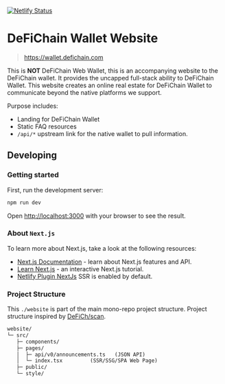 [![Netlify Status](https://api.netlify.com/api/v1/badges/89c2db53-2b96-4ecf-bd0b-f8a127a09e53/deploy-status)](https://app.netlify.com/sites/wallet-defichain/deploys)

# DeFiChain Wallet Website

> https://wallet.defichain.com

This is **NOT** DeFiChain Web Wallet, this is an accompanying website to the DeFiChain wallet. It provides the uncapped
full-stack ability to DeFiChain Wallet. This website creates an online real estate for DeFiChain Wallet to communicate
beyond the native platforms we support.

Purpose includes:

- Landing for DeFiChain Wallet
- Static FAQ resources
- `/api/*` upstream link for the native wallet to pull information.

## Developing

### Getting started

First, run the development server:

```bash
npm run dev
```

Open [http://localhost:3000](http://localhost:3000) with your browser to see the result.

### About `Next.js`

To learn more about Next.js, take a look at the following resources:

- [Next.js Documentation](https://nextjs.org/docs) - learn about Next.js features and API.
- [Learn Next.js](https://nextjs.org/learn) - an interactive Next.js tutorial.
- [Netlify Plugin NextJs](https://github.com/netlify/netlify-plugin-nextjs) SSR is enabled by default.

### Project Structure

This `./website` is part of the main mono-repo project structure. Project structure inspired
by [DeFiCh/scan](https://github.com/defich/scan).

```txt
website/
└─ src/
   ├─ components/
   ├─ pages/
   │  ├─ api/v0/announcements.ts   (JSON API)
   │  └─ index.tsx         (SSR/SSG/SPA Web Page)
   ├─ public/
   └─ style/
```

